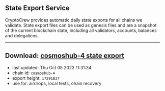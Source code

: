 ## State Export Service
CryptoCrew provides automatic daily state exports for all chains we validate. State export files can be used as genesis files and are a snapshot of the current blockchain state, including all validators, accounts, balances and delegations.

---
**Download: [cosmoshub-4 state export](https://dl.ccvalidators.com/SERVICE/cosmoshub/cosmoshub-4_export_17291837.json)**
---

- last updated: Thu Oct 05 2023 11:31:34
- chain id: `cosmoshub-4`
- export height: `17291837`
- use for: airdrops, local tests, chain recovery
